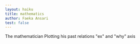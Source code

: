 ```yaml
---
layout: haiku
title: mathematics
author: Faeka Ansari
test: false
---
```


The mathematician
Plotting his past relations
"ex" and "why" axis
